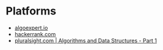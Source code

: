 Platforms
============

* [algoexpert.io](https://www.algoexpert.io)
* [hackerrank.com](https://www.hackerrank.com/)
* [pluralsight.com | Algorithms and Data Structures - Part 1](https://www.pluralsight.com/courses/algorithms-data-structures-part-one)

